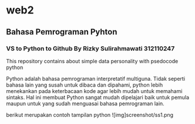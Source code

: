 # web2
## Bahasa Pemrograman Pyhton
### VS to Python to Github By Rizky Sulirahmawati 312110247

This repository contains about simple data personality with psedocode python

Python adalah bahasa pemrograman interpretatif multiguna. Tidak seperti bahasa lain yang susah untuk dibaca dan dipahami, python lebih menekankan pada keterbacaan kode agar lebih mudah untuk memahami sintaks. Hal ini membuat Python sangat mudah dipelajari baik untuk pemula maupun untuk yang sudah menguasai bahasa pemrograman lain.

berikut merupakan contoh tampilan python
![img]screenshot/ss1.png